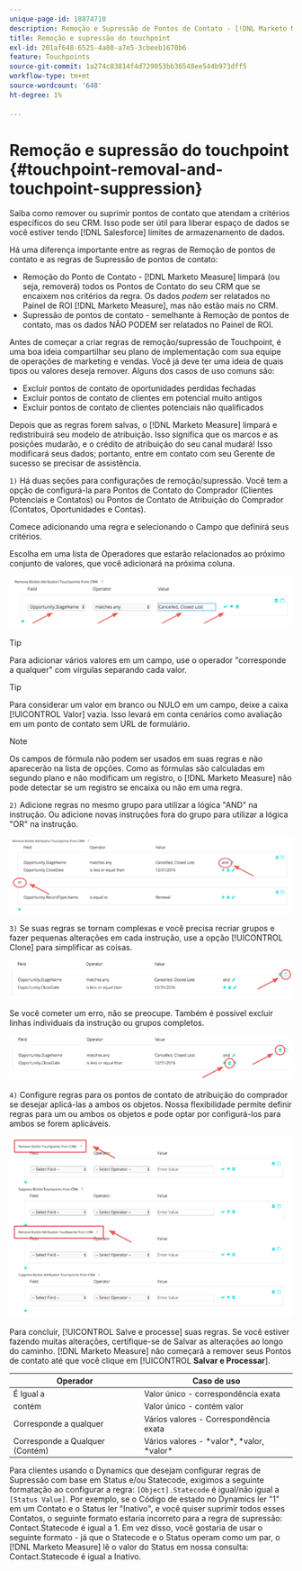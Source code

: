 ```yaml
---
unique-page-id: 18874710
description: Remoção e Supressão de Pontos de Contato - [!DNL Marketo Measure]
title: Remoção e supressão do touchpoint
exl-id: 201af648-6525-4a80-a7e5-3cbeeb1670b6
feature: Touchpoints
source-git-commit: 1a274c83814f4d729053bb36548ee544b973dff5
workflow-type: tm+mt
source-wordcount: '648'
ht-degree: 1%

---
```


# Remoção e supressão do touchpoint {#touchpoint-removal-and-touchpoint-suppression}

Saiba como remover ou suprimir pontos de contato que atendam a critérios específicos do seu CRM. Isso pode ser útil para liberar espaço de dados se você estiver tendo [!DNL Salesforce] limites de armazenamento de dados.

Há uma diferença importante entre as regras de Remoção de pontos de contato e as regras de Supressão de pontos de contato:

* Remoção do Ponto de Contato - [!DNL Marketo Measure] limpará (ou seja, removerá) todos os Pontos de Contato do seu CRM que se encaixem nos critérios da regra. Os dados _podem_ ser relatados no Painel de ROI [!DNL Marketo Measure], mas não estão mais no CRM.
* Supressão de pontos de contato - semelhante à Remoção de pontos de contato, mas os dados NÃO PODEM ser relatados no Painel de ROI.

Antes de começar a criar regras de remoção/supressão de Touchpoint, é uma boa ideia compartilhar seu plano de implementação com sua equipe de operações de marketing e vendas. Você já deve ter uma ideia de quais tipos ou valores deseja remover. Alguns dos casos de uso comuns são:

* Excluir pontos de contato de oportunidades perdidas fechadas
* Excluir pontos de contato de clientes em potencial muito antigos
* Excluir pontos de contato de clientes potenciais não qualificados

Depois que as regras forem salvas, o [!DNL Marketo Measure] limpará e redistribuirá seu modelo de atribuição. Isso significa que os marcos e as posições mudarão, e o crédito de atribuição do seu canal mudará! Isso modificará seus dados; portanto, entre em contato com seu Gerente de sucesso se precisar de assistência.

`1)` Há duas seções para configurações de remoção/supressão. Você tem a opção de configurá-la para Pontos de Contato do Comprador (Clientes Potenciais e Contatos) ou Pontos de Contato de Atribuição do Comprador (Contatos, Oportunidades e Contas).

Comece adicionando uma regra e selecionando o Campo que definirá seus critérios.

Escolha em uma lista de Operadores que estarão relacionados ao próximo conjunto de valores, que você adicionará na próxima coluna.

![](assets/1-1.png)

>[!TIP]
>
>Para adicionar vários valores em um campo, use o operador &quot;corresponde a qualquer&quot; com vírgulas separando cada valor.

>[!TIP]
>
>Para considerar um valor em branco ou NULO em um campo, deixe a caixa [!UICONTROL Valor] vazia. Isso levará em conta cenários como avaliação em um ponto de contato sem URL de formulário.

>[!NOTE]
>
>Os campos de fórmula não podem ser usados em suas regras e não aparecerão na lista de opções. Como as fórmulas são calculadas em segundo plano e não modificam um registro, o [!DNL Marketo Measure] não pode detectar se um registro se encaixa ou não em uma regra.

`2)` Adicione regras no mesmo grupo para utilizar a lógica &quot;AND&quot; na instrução.
Ou adicione novas instruções fora do grupo para utilizar a lógica &quot;OR&quot; na instrução.

![](assets/2.png)

`3)` Se suas regras se tornam complexas e você precisa recriar grupos e fazer pequenas alterações em cada instrução, use a opção [!UICONTROL Clone] para simplificar as coisas.

![](assets/3.png)

Se você cometer um erro, não se preocupe. Também é possível excluir linhas individuais da instrução ou grupos completos.

![](assets/4.png)

`4)` Configure regras para os pontos de contato de atribuição do comprador se desejar aplicá-las a ambos os objetos. Nossa flexibilidade permite definir regras para um ou ambos os objetos e pode optar por configurá-los para ambos se forem aplicáveis.

![](assets/5.png)

Para concluir, [!UICONTROL Salve e processe] suas regras. Se você estiver fazendo muitas alterações, certifique-se de Salvar as alterações ao longo do caminho. [!DNL Marketo Measure] não começará a remover seus Pontos de contato até que você clique em
[!UICONTROL **Salvar e Processar**].

| **Operador** | **Caso de uso** |
|---|---|
| É Igual a | Valor único - correspondência exata |
| contém | Valor único - contém valor |
| Corresponde a qualquer | Vários valores - Correspondência exata |
| Corresponde a Qualquer (Contém) | Vários valores - &#42;valor&#42;, &#42;valor, &#42;valor&#42; |

Para clientes usando o Dynamics que desejam configurar regras de Supressão com base em Status e/ou Statecode, exigimos a seguinte formatação ao configurar a regra: `[Object].Statecode` é igual/não igual a `[Status Value]`. Por exemplo, se o Código de estado no Dynamics ler &quot;1&quot; em um Contato e o Status ler &quot;Inativo&quot;, e você quiser suprimir todos esses Contatos, o seguinte formato estaria incorreto para a regra de supressão: Contact.Statecode é igual a 1. Em vez disso, você gostaria de usar o seguinte formato - já que o Statecode e o Status operam como um par, o [!DNL Marketo Measure] lê o valor do Status em nossa consulta: Contact.Statecode é igual a Inativo.
